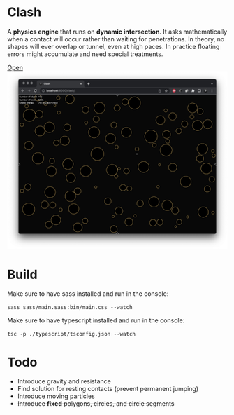 # Clash

A **physics engine** that runs on **dynamic intersection**. It asks mathematically when a contact will occur rather than waiting
for penetrations. In theory, no shapes will ever overlap or tunnel, even at high paces. In practice floating errors might
accumulate and need special treatments.

[Open](https://andremichelle.github.io/clash/)
![alt screenshot](screenshot.png)

# Build
Make sure to have sass installed and run in the console:

    sass sass/main.sass:bin/main.css --watch

Make sure to have typescript installed and run in the console:

    tsc -p ./typescript/tsconfig.json --watch

# Todo

* Introduce gravity and resistance
* Find solution for resting contacts (prevent permanent jumping)
* Introduce moving particles
* ~~Introduce **fixed** polygons, circles, and circle segments~~